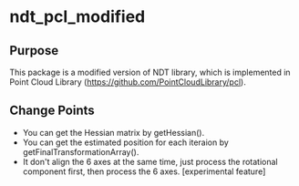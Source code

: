 # ndt_pcl_modified

## Purpose

This package is a modified version of NDT library, which is implemented in Point Cloud Library (https://github.com/PointCloudLibrary/pcl).



## Change Points
  - You can get the Hessian matrix by getHessian(). 
  - You can get the estimated position for each iteraion by getFinalTransformationArray().
  - It don't align the 6 axes at the same time, just process the rotational component first, then process the 6 axes. [experimental feature]